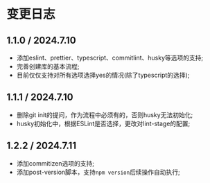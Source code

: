 # 变更日志

## 1.1.0 / 2024.7.10

- 添加eslint、prettier、typescript、commitlint、husky等选项的支持;
- 完善创建库的基本流程;
- 目前仅仅支持对所有选项选择yes的情况(除了typescript的选择);

## 1.1.1 / 2024.7.10

- 删除git init的提问，作为流程中必须有的，否则husky无法初始化;
- husky初始化中，根据ESLint是否选择，更改对lint-stage的配置;

## 1.2.2 / 2024.7.11

- 添加commitizen选项的支持;
- 添加post-version脚本，支持`npm version`后续操作自动执行;
